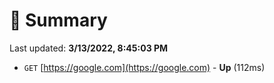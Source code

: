 # 📖 Summary
Last updated: **3/13/2022, 8:45:03 PM**

- `GET` [https://google.com](https://google.com) - **Up** (112ms)
